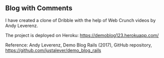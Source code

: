 <h2>Blog with Comments</h2>

I have created a clone of Dribble with the help of Web Crunch videos by Andy Leverenz.

The project is deployed on Heroku: https://demoblog123.herokuapp.com/


Reference: Andy Leverenz, Demo Blog Rails (2017), GitHub repository, https://github.com/justalever/demo_blog_rails
